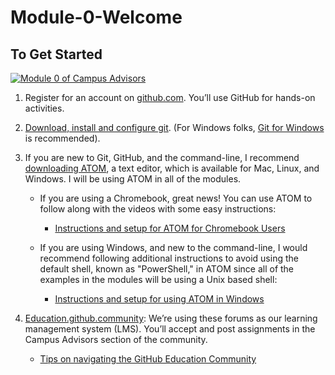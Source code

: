 # Module-0-Welcome

## To Get Started

[![Module 0 of Campus Advisors](https://user-images.githubusercontent.com/1874003/36122591-ea91f676-1017-11e8-89f6-c1d71a51d5e5.png)](https://www.youtube.com/watch?v=51LQJbGeOQo&feature=youtu.be)

1. Register for an account on [github.com](https://github.com/). You’ll use GitHub for hands-on activities. 
2. [Download, install and configure git](https://git-scm.com/). (For Windows folks, [Git for Windows](https://gitforwindows.org/) is recommended).
3. If you are new to Git, GitHub, and the command-line, I recommend [downloading ATOM](https://atom.io/), a text editor, which is available for Mac, Linux, and Windows. I will be using ATOM in all of the modules.

    - If you are using a Chromebook, great news! You can use ATOM to follow along with the videos with some easy instructions:

        - [Instructions and setup for ATOM for Chromebook Users](https://blog.atom.io/2018/10/02/running-atom-on-chome-os.html)
    
    - If you are using Windows, and new to the command-line, I would recommend following additional instructions to avoid using the default shell, known as "PowerShell," in ATOM since all of the examples in the modules will be using a Unix based shell:

        - [Instructions and setup for using ATOM in Windows]()
    
3. [Education.github.community](https://education.github.community/): We’re using these forums as our learning management system (LMS). You’ll accept and post assignments in the Campus Advisors section of the community.

    - [Tips on navigating the GitHub Education Community]()
